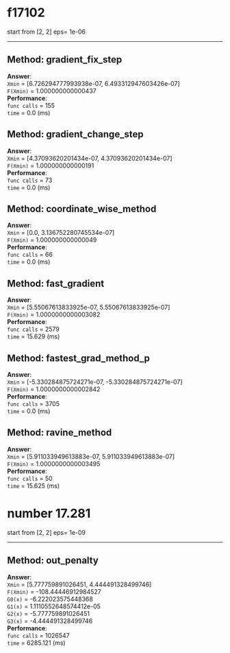 #  f17102   
start from  [2, 2] eps= 1e-06  

---  

## Method:  gradient_fix_step
__Answer__:  
`Xmin` = [6.726294777993938e-07, 6.493312947603426e-07]  
`F(Xmin)` =  1.000000000000437  
__Performance__:  
`func calls` = 155  
`time` =  0.0 (ms)



## Method:  gradient_change_step
__Answer__:  
`Xmin` = [4.37093620201434e-07, 4.37093620201434e-07]  
`F(Xmin)` =  1.000000000000191  
__Performance__:  
`func calls` = 73  
`time` =  0.0 (ms)



## Method:  coordinate_wise_method
__Answer__:  
`Xmin` = [0.0, 3.136752280745534e-07]  
`F(Xmin)` =  1.000000000000049  
__Performance__:  
`func calls` = 66  
`time` =  0.0 (ms)



## Method:  fast_gradient
__Answer__:  
`Xmin` = [5.55067613833925e-07, 5.55067613833925e-07]  
`F(Xmin)` =  1.0000000000003082  
__Performance__:  
`func calls` = 2579  
`time` =  15.629 (ms)



## Method:  fastest_grad_method_p
__Answer__:  
`Xmin` = [-5.330284875724271e-07, -5.330284875724271e-07]  
`F(Xmin)` =  1.0000000000002842  
__Performance__:  
`func calls` = 3705  
`time` =  0.0 (ms)



## Method:  ravine_method
__Answer__:  
`Xmin` = [5.911033949613883e-07, 5.911033949613883e-07]  
`F(Xmin)` =  1.0000000000003495  
__Performance__:  
`func calls` = 50  
`time` =  15.625 (ms)



#  number 17.281   
start from  [2, 2] eps= 1e-09  

---  

## Method:  out_penalty
__Answer__:  
`Xmin` = [5.777759891026451, 4.444491328499746]  
`F(Xmin)` =  -108.44446912984527  
`G0(x)` =  -6.222023575448368  
`G1(x)` =  1.1110552648574412e-05  
`G2(x)` =  -5.777759891026451  
`G3(x)` =  -4.444491328499746  
__Performance__:  
`func calls` = 1026547  
`time` =  6285.121 (ms)



